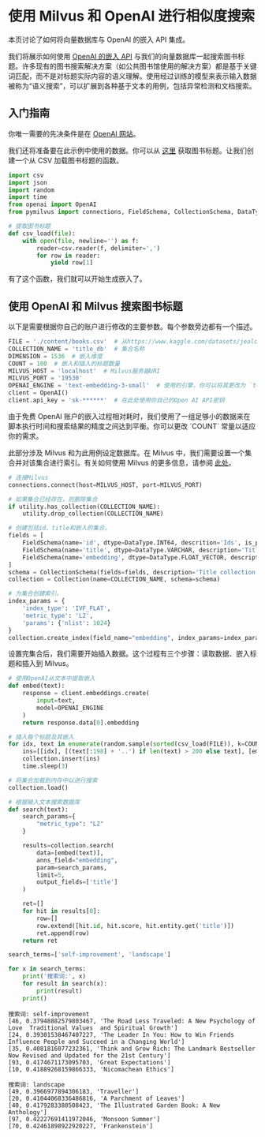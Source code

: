 


# 使用 Milvus 和 OpenAI 进行相似度搜索

本页讨论了如何将向量数据库与 OpenAI 的嵌入 API 集成。

我们将展示如何使用 [OpenAI 的嵌入 API](https://beta.openai.com/docs/guides/embeddings) 与我们的向量数据库一起搜索图书标题。许多现有的图书搜索解决方案（如公共图书馆使用的解决方案）都是基于关键词匹配，而不是对标题实际内容的语义理解。使用经过训练的模型来表示输入数据被称为“语义搜索”，可以扩展到各种基于文本的用例，包括异常检测和文档搜索。

## 入门指南

你唯一需要的先决条件是在 [OpenAI 网站](/getstarted/standalone/install_standalone-docker.md)。

我们还将准备要在此示例中使用的数据。你可以从 [这里](https://www.kaggle.com/datasets/jealousleopard/goodreadsbooks) 获取图书标题。让我们创建一个从 CSV 加载图书标题的函数。

```python
import csv
import json
import random
import time
from openai import OpenAI
from pymilvus import connections, FieldSchema, CollectionSchema, DataType, Collection, utility
```

```python
# 提取图书标题
def csv_load(file):
    with open(file, newline='') as f:
        reader=csv.reader(f, delimiter=',')
        for row in reader:
            yield row[1]
```

有了这个函数，我们就可以开始生成嵌入了。

## 使用 OpenAI 和 Milvus 搜索图书标题






以下是需要根据你自己的账户进行修改的主要参数。每个参数旁边都有一个描述。

```python
FILE = './content/books.csv'  # 从https://www.kaggle.com/datasets/jealousleopard/goodreadsbooks下载并将其保存在脚本所在的文件夹中
COLLECTION_NAME = 'title_db'  # 集合名称
DIMENSION = 1536  # 嵌入维度
COUNT = 100  # 嵌入和插入的标题数量
MILVUS_HOST = 'localhost'  # Milvus服务器URI
MILVUS_PORT = '19530'
OPENAI_ENGINE = 'text-embedding-3-small'  # 使用的引擎，你可以将其更改为 `text-embedding-3-large` 或 `text-embedding-ada-002`
client = OpenAI()
client.api_key = 'sk-******'  # 在此处使用你自己的Open AI API密钥
```

<div class="alert note">
由于免费 OpenAI 账户的嵌入过程相对耗时，我们使用了一组足够小的数据来在脚本执行时间和搜索结果的精度之间达到平衡。你可以更改 `COUNT` 常量以适应你的需求。
</div>

此部分涉及 Milvus 和为此用例设定数据库。在 Milvus 中，我们需要设置一个集合并对该集合进行索引。有关如何使用 Milvus 的更多信息，请参阅 [此处](https://milvus.io/docs/example_code.md)。

```python
# 连接Milvus
connections.connect(host=MILVUS_HOST, port=MILVUS_PORT)

# 如果集合已经存在，则删除集合
if utility.has_collection(COLLECTION_NAME):
    utility.drop_collection(COLLECTION_NAME)

# 创建包括id、title和嵌入的集合。
fields = [
    FieldSchema(name='id', dtype=DataType.INT64, descrition='Ids', is_primary=True, auto_id=False),
    FieldSchema(name='title', dtype=DataType.VARCHAR, description='Title texts', max_length=200),
    FieldSchema(name='embedding', dtype=DataType.FLOAT_VECTOR, description='Embedding vectors', dim=DIMENSION)
]
schema = CollectionSchema(fields=fields, description='Title collection')
collection = Collection(name=COLLECTION_NAME, schema=schema)

# 为集合创建索引。
index_params = {
    'index_type': 'IVF_FLAT',
    'metric_type': 'L2',
    'params': {'nlist': 1024}
}
collection.create_index(field_name="embedding", index_params=index_params)
```

设置完集合后，我们需要开始插入数据。这个过程有三个步骤：读取数据、嵌入标题和插入到 Milvus。

```python
# 使用OpenAI从文本中提取嵌入
def embed(text):
    response = client.embeddings.create(
        input=text,
        model=OPENAI_ENGINE
    )
    return response.data[0].embedding

# 插入每个标题及其嵌入
for idx, text in enumerate(random.sample(sorted(csv_load(FILE)), k=COUNT)):
    ins=[[idx], [(text[:198] + '..') if len(text) > 200 else text], [embed(text)]]
    collection.insert(ins)
    time.sleep(3)
```

```python
# 将集合加载到内存中以进行搜索
collection.load()

# 根据输入文本搜索数据库
def search(text):
    search_params={
        "metric_type": "L2"
    }

    results=collection.search(
        data=[embed(text)],
        anns_field="embedding",
        param=search_params,
        limit=5,
        output_fields=['title']
    )

    ret=[]
    for hit in results[0]:
        row=[]
        row.extend([hit.id, hit.score, hit.entity.get('title')])
        ret.append(row)
    return ret

search_terms=['self-improvement', 'landscape']

for x in search_terms:
    print('搜索词:', x)
    for result in search(x):
        print(result)
    print()
```





```
搜索词: self-improvement
[46, 0.37948882579803467, 'The Road Less Traveled: A New Psychology of Love  Traditional Values  and Spiritual Growth']
[24, 0.39301538467407227, 'The Leader In You: How to Win Friends  Influence People and Succeed in a Changing World']
[35, 0.4081816077232361, 'Think and Grow Rich: The Landmark Bestseller Now Revised and Updated for the 21st Century']
[93, 0.4174671173095703, 'Great Expectations']
[10, 0.41889268159866333, 'Nicomachean Ethics']

搜索词: landscape
[49, 0.3966977894306183, 'Traveller']
[20, 0.41044068336486816, 'A Parchment of Leaves']
[40, 0.4179283380508423, 'The Illustrated Garden Book: A New Anthology']
[97, 0.42227691411972046, 'Monsoon Summer']
[70, 0.42461898922920227, 'Frankenstein']
```

